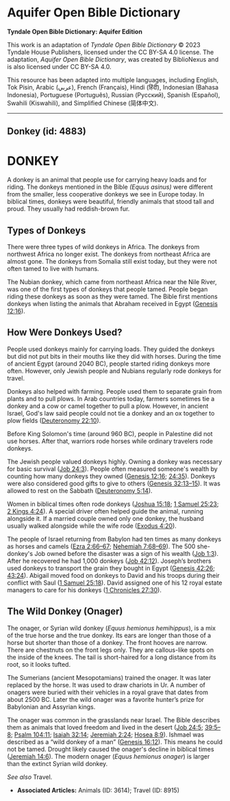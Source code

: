 # Aquifer Open Bible Dictionary

**Tyndale Open Bible Dictionary: Aquifer Edition**

This work is an adaptation of *Tyndale Open Bible Dictionary* © 2023 Tyndale House Publishers, licensed under the CC BY\-SA 4\.0 license. The adaptation, *Aquifer Open Bible Dictionary*, was created by BiblioNexus and is also licensed under CC BY\-SA 4\.0\.

This resource has been adapted into multiple languages, including English, Tok Pisin, Arabic (عربي), French (Français), Hindi (हिंदी), Indonesian (Bahasa Indonesia), Portuguese (Português), Russian (Русский), Spanish (Español), Swahili (Kiswahili), and Simplified Chinese (简体中文).



--------------------------------

## Donkey (id: 4883)

DONKEY
======

A donkey is an animal that people use for carrying heavy loads and for riding. The donkeys mentioned in the Bible *(Equus asinus)* were different from the smaller, less cooperative donkeys we see in Europe today. In biblical times, donkeys were beautiful, friendly animals that stood tall and proud. They usually had reddish\-brown fur.

Types of Donkeys
----------------

There were three types of wild donkeys in Africa. The donkeys from northwest Africa no longer exist. The donkeys from northeast Africa are almost gone. The donkeys from Somalia still exist today, but they were not often tamed to live with humans.

The Nubian donkey, which came from northeast Africa near the Nile River, was one of the first types of donkeys that people tamed. People began riding these donkeys as soon as they were tamed. The Bible first mentions donkeys when listing the animals that Abraham received in Egypt ([Genesis 12:16](https://ref.ly/Gen12:16)). 

How Were Donkeys Used?
----------------------

People used donkeys mainly for carrying loads. They guided the donkeys but did not put bits in their mouths like they did with horses. During the time of ancient Egypt (around 2040 BC), people started riding donkeys more often. However, only Jewish people and Nubians regularly rode donkeys for travel.

Donkeys also helped with farming. People used them to separate grain from plants and to pull plows. In Arab countries today, farmers sometimes tie a donkey and a cow or camel together to pull a plow. However, in ancient Israel, God's law said people could not tie a donkey and an ox together to plow fields ([Deuteronomy 22:10](https://ref.ly/Deut22:10)). 

Before King Solomon's time (around 960 BC), people in Palestine did not use horses. After that, warriors rode horses while ordinary travelers rode donkeys.

The Jewish people valued donkeys highly. Owning a donkey was necessary for basic survival ([Job 24:3](https://ref.ly/Job24:3)). People often measured someone's wealth by counting how many donkeys they owned ([Genesis 12:16](https://ref.ly/Gen12:16); [24:35](https://ref.ly/Gen24:35)). Donkeys were also considered good gifts to give to others ([Genesis 32:13–15](https://ref.ly/Gen32:13-Gen32:15)). It was allowed to rest on the Sabbath ([Deuteronomy 5:14](https://ref.ly/Deut5:14)). 

Women in biblical times often rode donkeys ([Joshua 15:18](https://ref.ly/Josh15:18); [1 Samuel 25:23](https://ref.ly/1Sam25:23); [2 Kings 4:24](https://ref.ly/2Kgs4:24)). A special driver often helped guide the animal, running alongside it. If a married couple owned only one donkey, the husband usually walked alongside while the wife rode ([Exodus 4:20](https://ref.ly/Exod4:20)).

The people of Israel returning from Babylon had ten times as many donkeys as horses and camels ([Ezra 2:66–67](https://ref.ly/Ezra2:66-Ezra2:67); [Nehemiah 7:68–69](https://ref.ly/Neh7:68-Neh7:69)). The 500 she\-donkey's Job owned before the disaster was a sign of his wealth ([Job 1:3](https://ref.ly/Job1:3)). After he recovered he had 1,000 donkeys ([Job 42:12](https://ref.ly/Job42:12)). Joseph’s brothers used donkeys to transport the grain they bought in Egypt ([Genesis 42:26](https://ref.ly/Gen42:26); [43:24](https://ref.ly/Gen43:24)). Abigail moved food on donkeys to David and his troops during their conflict with Saul ([1 Samuel 25:18](https://ref.ly/1Sam25:18)). David assigned one of his 12 royal estate managers to care for his donkeys ([1 Chronicles 27:30](https://ref.ly/1Chr27:30)).

The Wild Donkey (Onager)
------------------------

The onager, or Syrian wild donkey (*Equus hemionus hemihippus*), is a mix of the true horse and the true donkey. Its ears are longer than those of a horse but shorter than those of a donkey. The front hooves are narrow. There are chestnuts on the front legs only. They are callous\-like spots on the inside of the knees. The tail is short\-haired for a long distance from its root, so it looks tufted.

The Sumerians (ancient Mesopotamians) trained the onager. It was later replaced by the horse. It was used to draw chariots in Ur. A number of onagers were buried with their vehicles in a royal grave that dates from about 2500 BC. Later the wild onager was a favorite hunter’s prize for Babylonian and Assyrian kings.

The onager was common in the grasslands near Israel. The Bible describes them as animals that loved freedom and lived in the desert ([Job 24:5](https://ref.ly/Job24:5); [39:5–8](https://ref.ly/Job39:5-Job39:8); [Psalm 104:11](https://ref.ly/Ps104:11); [Isaiah 32:14](https://ref.ly/Isa32:14); [Jeremiah 2:24](https://ref.ly/Jer2:24); [Hosea 8:9](https://ref.ly/Hos8:9)). Ishmael was described as a “wild donkey of a man” ([Genesis 16:12](https://ref.ly/Gen16:12)). This means he could not be tamed. Drought likely caused the onager's decline in biblical times ([Jeremiah 14:6](https://ref.ly/Jer14:6)). The modern onager (*Equus hemionus onager*) is larger than the extinct Syrian wild donkey.

*See also* Travel.

* **Associated Articles:** Animals (ID: 3614); Travel (ID: 8915)

